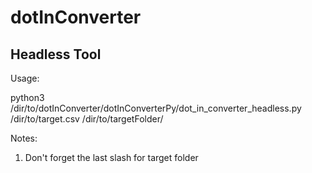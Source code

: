 # dotInConverter

## Headless Tool
Usage: 

python3 /dir/to/dotInConverter/dotInConverterPy/dot_in_converter_headless.py /dir/to/target.csv /dir/to/targetFolder/

Notes:
1. Don't forget the last slash for target folder

